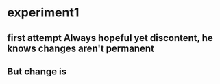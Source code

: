 # experiment1
first attempt
Always hopeful yet discontent,
he knows changes aren't permanent
-------------
But change is
-------------
